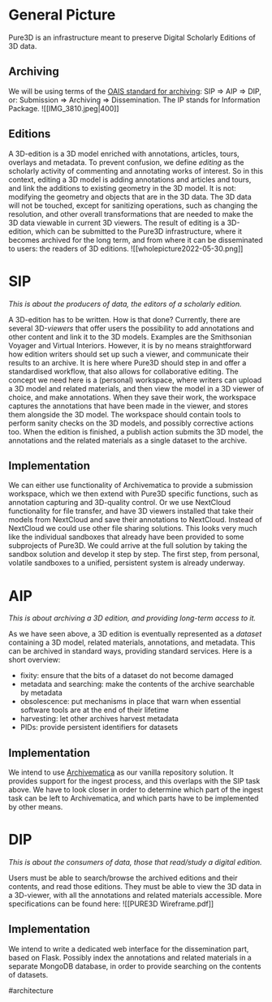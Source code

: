 # General Picture

Pure3D is an infrastructure meant to preserve Digital Scholarly Editions of 3D data.

## Archiving

We will be using terms of the [OAIS standard for
archiving](https://www2.archivists.org/groups/standards-committee/open-archival-information-system-oais):
SIP => AIP => DIP, or: Submission => Archiving => Dissemination. The IP stands
for Information Package.
![[IMG_3810.jpeg|400]]

## Editions

A 3D-edition is a 3D model enriched with annotations, articles, tours, overlays
and metadata.  To prevent confusion, we define *editing* as the scholarly
activity of commenting and annotating works of interest. So in this context,
editing a 3D model is adding annotations and articles and tours, and link the
additions to existing geometry in the 3D model. It is not: modifying the
geometry and objects that are in the 3D data. The 3D data will not be touched,
except for sanitizing operations, such as changing the resolution, and other
overall transformations that are needed to make the 3D data viewable in current
3D viewers.  The result of editing is a 3D-edition, which can be submitted to
the Pure3D infrastructure, where it becomes archived for the long term, and
from where it can be disseminated to users: the readers of 3D editions.
![[wholepicture2022-05-30.png]]

# SIP

*This is about the producers of data, the editors of a scholarly edition.*

A 3D-edition has to be written. How is that done? Currently, there are several
3D-*viewers* that offer users the possibility to add annotations and other
content and link it to the 3D models. Examples are the Smithsonian Voyager and
Virtual Interiors.  However, it is by no means straightforward how edition
writers should set up such a viewer, and communicate their results to an
archive. It is here where Pure3D should step in and offer a standardised
workflow, that also allows for collaborative editing.  The concept we need here
is a (personal) workspace, where writers can upload a 3D model and related
materials, and then view the model in a 3D viewer of choice, and make
annotations. When they save their work, the workspace captures the annotations
that have been made in the viewer, and stores them alongside the 3D model.  The
workspace should contain tools to perform sanity checks on the 3D models, and
possibly corrective actions too.  When the edition is finished, a publish
action submits the 3D model, the annotations and the related materials as a
single dataset to the archive.

## Implementation

We can either use functionality of Archivematica to provide a submission
workspace, which we then extend with Pure3D specific functions, such as
annotation capturing and 3D-quality control.  Or we use NextCloud functionality
for file transfer, and have 3D viewers installed that take their models from
NextCloud and save their annotations to NextCloud.  Instead of NextCloud we
could use other file sharing solutions.  This looks very much like the
individual sandboxes that already have been provided to some subprojects of
Pure3D. We could arrive at the full solution by taking the sandbox solution
and develop it step by step. The first step, from personal, volatile
sandboxes to a unified, persistent system is already underway.

# AIP

*This is about archiving a 3D edition, and providing long-term access to it.*

As we have seen above, a 3D edition is eventually represented as a *dataset*
containing a 3D model, related materials, annotations, and metadata.  This can
be archived in standard ways, providing standard services. Here is a short
overview:

* fixity: ensure that the bits of a dataset do not become damaged
* metadata and searching: make the contents of the archive searchable by metadata
* obsolescence: put mechanisms in place that warn when essential software tools are at the end of their lifetime
* harvesting: let other archives harvest metadata
* PIDs: provide persistent identifiers for datasets

## Implementation

We intend to use [Archivematica](https://www.archivematica.org/en/) as our
vanilla repository solution. It provides support for the ingest process, and
this overlaps with the SIP task above. We have to look closer in order to
determine which part of the ingest task can be left to Archivematica, and which
parts have to be implemented by other means.

# DIP

*This is about the consumers of data, those that read/study a digital edition.*

Users must be able to search/browse the archived editions and their contents, and read those editions. They must be able to view the 3D data in a 3D-viewer, with all the annotations and related materials accessible. More specifications can be found here: 
![[PURE3D Wireframe.pdf]]

## Implementation
We intend to write a dedicated web interface for the dissemination part, based on Flask. Possibly index the annotations and related materials in a separate MongoDB database, in order to provide searching on the contents of datasets. 


#architecture 
